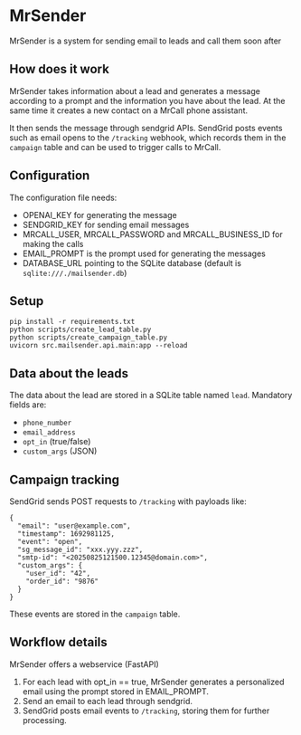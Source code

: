 # MrSender

MrSender is a system for sending email to leads and call them soon after

## How does it work

MrSender takes information about a lead and generates a message according to a prompt and the information you have about the lead. At the same time it creates a new contact on a MrCall phone assistant.

It then sends the message through sendgrid APIs. SendGrid posts events such as email opens to the `/tracking` webhook, which records them in the `campaign` table and can be used to trigger calls to MrCall.

## Configuration

The configuration file needs:

- OPENAI_KEY for generating the message
- SENDGRID_KEY for sending email messages
- MRCALL_USER, MRCALL_PASSWORD and MRCALL_BUSINESS_ID for making the calls
- EMAIL_PROMPT is the prompt used for generating the messages
- DATABASE_URL pointing to the SQLite database (default is `sqlite:///./mailsender.db`)

## Setup

```
pip install -r requirements.txt
python scripts/create_lead_table.py
python scripts/create_campaign_table.py
uvicorn src.mailsender.api.main:app --reload
```

## Data about the leads

The data about the lead are stored in a SQLite table named `lead`. Mandatory fields are:

- `phone_number`
- `email_address`
- `opt_in` (true/false)
- `custom_args` (JSON)
 
## Campaign tracking

SendGrid sends POST requests to `/tracking` with payloads like:

```
{
  "email": "user@example.com",
  "timestamp": 1692981125,
  "event": "open",
  "sg_message_id": "xxx.yyy.zzz",
  "smtp-id": "<20250825121500.12345@domain.com>",
  "custom_args": {
    "user_id": "42",
    "order_id": "9876"
  }
}
```

These events are stored in the `campaign` table.

## Workflow details

MrSender offers a webservice (FastAPI)

1. For each lead with opt_in == true, MrSender generates a personalized email using the prompt stored in EMAIL_PROMPT.
2. Send an email to each lead through sendgrid.
3. SendGrid posts email events to `/tracking`, storing them for further processing.
